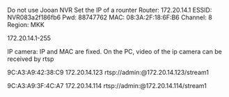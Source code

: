 Do not use Jooan NVR
Set the IP of a rounter
Router: 172.20.14.1
ESSID: NVR083a2f186fb6
Pwd: 88747762
MAC: 08:3A:2F:18:6F:B6
Channel: 8
Region: MKK

172.20.14.1-255 

IP camera: IP and MAC are fixed. On the PC, video of the ip camera can be received by rtsp

9C:A3:A9:42:38:C9    172.20.14.123  rtsp://admin:@172.20.14.123/stream1

9C:A3:A9:3F:4C:A7   172.20.14.114   rtsp://admin:@172.20.14.114/stream1

